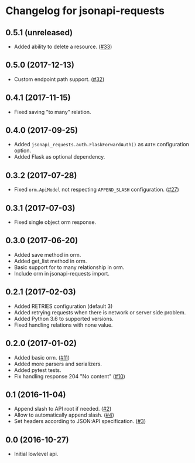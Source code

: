 Changelog for jsonapi-requests
=================

0.5.1 (unreleased)
------------------

- Added ability to delete a resource. ([#33](https://github.com/socialwifi/jsonapi-requests/pull/33))


0.5.0 (2017-12-13)
------------------

- Custom endpoint path support. ([#32](https://github.com/socialwifi/jsonapi-requests/pull/32))


0.4.1 (2017-11-15)
------------------

- Fixed saving "to many" relation.


0.4.0 (2017-09-25)
------------------

- Added `jsonapi_requests.auth.FlaskForwardAuth()` as `AUTH` configuration option.
- Added Flask as optional dependency.


0.3.2 (2017-07-28)
------------------

- Fixed `orm.ApiModel` not respecting `APPEND_SLASH` configuration. ([#27](https://github.com/socialwifi/jsonapi-requests/issues/27))


0.3.1 (2017-07-03)
------------------

- Fixed single object orm response.


0.3.0 (2017-06-20)
------------------

- Added save method in orm.
- Added get_list method in orm.
- Basic support for to many relationship in orm.
- Include orm in jsonapi-requests import.


0.2.1 (2017-02-03)
------------------

- Added RETRIES configuration (default 3)
- Added retrying requests when there is network or server side problem.
- Added Python 3.6 to supported versions.
- Fixed handling relations with none value.


0.2.0 (2017-01-02)
------------------

- Added basic orm. ([#11](https://github.com/socialwifi/jsonapi-requests/pull/11))
- Added more parsers and serializers.
- Added pytest tests.
- Fix handling response 204 "No content" ([#10](https://github.com/socialwifi/jsonapi-requests/pull/10))


0.1 (2016-11-04)
----------------

- Append slash to API root if needed. ([#2](https://github.com/socialwifi/jsonapi-requests/pull/2))
- Allow to automatically append slash. ([#4](https://github.com/socialwifi/jsonapi-requests/pull/4))
- Set headers according to JSON:API specification. ([#3](https://github.com/socialwifi/jsonapi-requests/pull/3))


0.0 (2016-10-27)
----------------

- Initial lowlevel api.

